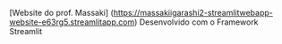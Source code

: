 [Website do prof. Massaki] (https://massakiigarashi2-streamlitwebapp-website-e63rg5.streamlitapp.com)
Desenvolvido com o Framework Streamlit
